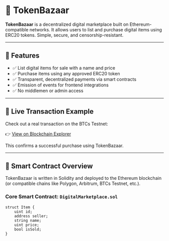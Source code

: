 # 🛒 TokenBazaar

**TokenBazaar** is a decentralized digital marketplace built on Ethereum-compatible networks. It allows users to list and purchase digital items using ERC20 tokens. Simple, secure, and censorship-resistant.

---

## 🚀 Features

- ✅ List digital items for sale with a name and price
- ✅ Purchase items using any approved ERC20 token
- ✅ Transparent, decentralized payments via smart contracts
- ✅ Emission of events for frontend integrations
- ✅ No middlemen or admin access

---

## 🔗 Live Transaction Example

Check out a real transaction on the BTCs Testnet:

👉 [View on Blockchain Explorer](https://scan.test2.btcs.network/tx/0xdc2712d4a31f7ac48f116aa34b4ad0bb2f97295accedfeb88c1f5a7010551261)

This confirms a successful purchase using TokenBazaar.

---

## 📄 Smart Contract Overview

TokenBazaar is written in Solidity and deployed to the Ethereum blockchain (or compatible chains like Polygon, Arbitrum, BTCs Testnet, etc.).

### Core Smart Contract: `DigitalMarketplace.sol`

```solidity
struct Item {
    uint id;
    address seller;
    string name;
    uint price;
    bool isSold;
}

